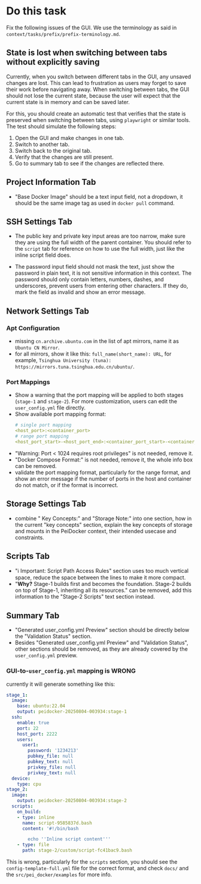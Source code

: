 # Do this task

Fix the following issues of the GUI. We use the terminology as said in `context/tasks/prefix/prefix-terminology.md`.

## State is lost when switching between tabs without explicitly saving

Currently, when you switch between different tabs in the GUI, any unsaved changes are lost. This can lead to frustration as users may forget to save their work before navigating away. When switching between tabs, the GUI should not lose the current state, because the user will expect that the current state is in memory and can be saved later.

For this, you should create an automatic test that verifies that the state is preserved when switching between tabs, using `playwright` or similar tools. The test should simulate the following steps:
1. Open the GUI and make changes in one tab.
2. Switch to another tab.
3. Switch back to the original tab.
4. Verify that the changes are still present.
5. Go to summary tab to see if the changes are reflected there.

## Project Information Tab

- "Base Docker Image" should be a text input field, not a dropdown, it should be the same image tag as used in `docker pull` command.

## SSH Settings Tab

- The public key and private key input areas are too narrow, make sure they are using the full width of the parent container. You should refer to the `script` tab for reference on how to use the full width, just like the inline script field does.

- The password input field should not mask the text, just show the password in plain text, it is not sensitive information in this context. The password should only contain letters, numbers, dashes, and underscores, prevent users from entering other characters. If they do, mark the field as invalid and show an error message.

## Network Settings Tab

### Apt Configuration

- missing `cn.archive.ubuntu.com` in the list of apt mirrors, name it as `Ubuntu CN Mirror`.
- for all mirrors, show it like this: `full_name(short_name): URL`, for example, `Tsinghua University (tuna): https://mirrors.tuna.tsinghua.edu.cn/ubuntu/`.

### Port Mappings

- Show a warning that the port mapping will be applied to both stages (`stage-1` and `stage-2`). For more customization, users can edit the `user_config.yml` file directly.
- Show available port mapping format:
  ```yaml
  # single port mapping
  <host_port>:<container_port>
  # range port mapping
  <host_port_start>-<host_port_end>:<container_port_start>-<container_port_end>
  ```
- "Warning: Port < 1024 requires root privileges" is not needed, remove it.
- "Docker Compose Format:" is not needed, remove it, the whole info box can be removed.
- validate the port mapping format, particularly for the range format, and show an error message if the number of ports in the host and container do not match, or if the format is incorrect.

## Storage Settings Tab

- combine " Key Concepts:" and "Storage Note:" into one section, how in the current "key concepts" section, explain the key concepts of storage and mounts in the PeiDocker context, their intended usecase and constraints.

## Scripts Tab

- "ℹ️ Important: Script Path Access Rules" section uses too much vertical space, reduce the space between the lines to make it more compact.
- "**Why?** Stage-1 builds first and becomes the foundation. Stage-2 builds on top of Stage-1, inheriting all its resources." can be removed, add this information to the "Stage-2 Scripts" text section instead.

## Summary Tab

- "Generated user_config.yml Preview"  section should be directly below the "Validation Status" section.
- Besides "Generated user_config.yml Preview" and "Validation Status", other sections should be removed, as they are already covered by the `user_config.yml` preview.

### GUI-to-`user_config.yml` mapping is WRONG

currently it will generate something like this:

```yaml
stage_1:
  image:
    base: ubuntu:22.04
    output: peidocker-20250804-003934:stage-1
  ssh:
    enable: true
    port: 22
    host_port: 2222
    users:
      user1:
        password: '1234213'
        pubkey_file: null
        pubkey_text: null
        privkey_file: null
        privkey_text: null
  device:
    type: cpu
stage_2:
  image:
    output: peidocker-20250804-003934:stage-2
  scripts:
    on_build:
    - type: inline
      name: script-9585837d.bash
      content: '#!/bin/bash

        echo ''Inline script content'''
    - type: file
      path: stage-2/custom/script-fc41bac9.bash
```

This is wrong, particularly for the `scripts` section, you should see the `config-template-full.yml` file for the correct format, and check `docs/` and the `src/pei_docker/examples` for more info.